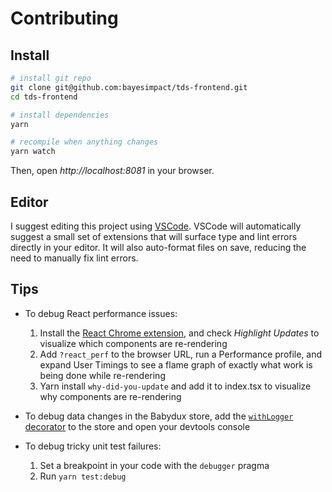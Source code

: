 # Contributing

## Install

```sh
# install git repo
git clone git@github.com:bayesimpact/tds-frontend.git
cd tds-frontend

# install dependencies
yarn

# recompile when anything changes
yarn watch
```

Then, open *http://localhost:8081* in your browser.

## Editor

I suggest editing this project using [VSCode](https://code.visualstudio.com/). VSCode will automatically suggest a small set of extensions that will surface type and lint errors directly in your editor. It will also auto-format files on save, reducing the need to manually fix lint errors.

## Tips

- To debug React performance issues:

  1. Install the [React Chrome extension](https://chrome.google.com/webstore/detail/react-developer-tools/fmkadmapgofadopljbjfkapdkoienihi), and check *Highlight Updates* to visualize which components are re-rendering
  2. Add `?react_perf` to the browser URL, run a Performance profile, and expand User Timings to see a flame graph of exactly what work is being done while re-rendering
  3. Yarn install `why-did-you-update` and add it to index.tsx to visualize why components are re-rendering

- To debug data changes in the Babydux store, add the [`withLogger` decorator](https://github.com/bayesimpact/tds-frontend/blob/7c3c91b/src/services/store.ts#L102) to the store and open your devtools console

- To debug tricky unit test failures:
  1. Set a breakpoint in your code with the `debugger` pragma
  2. Run `yarn test:debug`
